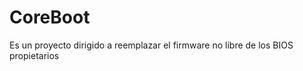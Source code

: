 CoreBoot
========

Es un proyecto dirigido a reemplazar el firmware no libre de los BIOS propietarios